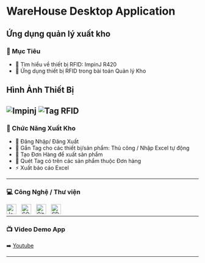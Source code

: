# WareHouse Desktop Application


## Ứng dụng quản lý xuất kho

### 🎯 Mục Tiêu
- 🔭 Tìm hiểu về thiết bị RFID: ImpinJ R420
- 🥅 Ứng dụng thiết bị RFID trong bài toán Quản lý Kho

## Hình Ảnh Thiết Bị

![Impinj](https://www.researchgate.net/publication/283974386/figure/fig1/AS:317165543673869@1452629566906/ImpinJ-R420-reader-range-measurement-experiment.png)
![Tag RFID](https://www.ruddersoft.com/images/rfid/rfid-tags/tag.jpg)
---
### 🎯 Chức Năng Xuất Kho 
- 🔭 Đăng Nhập/ Đăng Xuất 
- 🌱 Gắn Tag cho các thiết bị/sản phẩm: Thủ công / Nhập Excel tự động 
- 👯 Tạo Đơn Hàng để xuất sản phẩm
- 🥅 Quét Tag có trên các sản phẩm thuộc Đơn hàng
- ⚡ Xuất báo cáo Excel

---
### 💻 Công Nghệ / Thư viện

<img align="left" alt="Java" width="26px" src="https://img.icons8.com/color/48/000000/java-duke-logo.png" style="padding-right:10px;" />
<img align="left" alt="SQL Server" width="26px" src="https://img.icons8.com/external-wanicon-flat-wanicon/48/external-sql-server-big-data-wanicon-flat-wanicon.png" style="padding-right:10px;" />
<img align="left" alt="Git" width="26px" src="https://cdn.jsdelivr.net/gh/devicons/devicon/icons/git/git-original.svg" style="padding-right:10px;" />
<img align="left" alt="SDK" width="26px" src="http://www.rfidsolutionsinc.com/content/images/thumbs/0001455_impinj-octane-sdk-java_300.png" style="padding-right:10px;" />
<br />

---
### 📺 Video Demo App

➡️ [Youtube](https://youtu.be/rPs6gX6k98U)

---